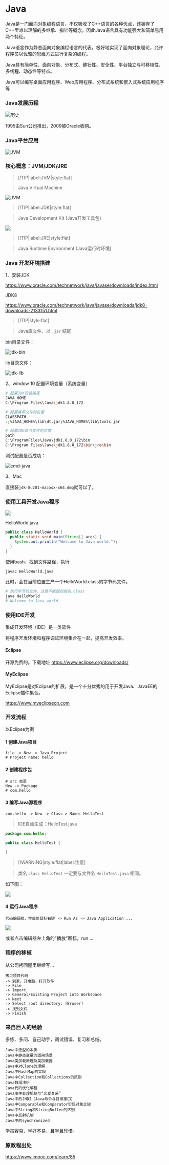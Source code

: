 # Java

Java是一门面向对象编程语言，不仅吸收了C++语言的各种优点，还摒弃了C++里难以理解的多继承、指针等概念，因此Java语言具有功能强大和简单易用两个特征。

Java语言作为静态面向对象编程语言的代表，极好地实现了面向对象理论，允许程序员以优雅的思维方式进行复杂的编程。

Java具有简单性、面向对象、分布式、健壮性、安全性、平台独立与可移植性、多线程、动态性等特点。

Java可以编写桌面应用程序、Web应用程序、分布式系统和嵌入式系统应用程序等

### Java发展历程

![历史](img/history.png)

1995由Sun公司推出，2009被Oracle收购。

### Java平台应用

![JVM](img/se-ee-me.png)

### 核心概念：JVM/JDK/JRE

> [!TIP|label:JVM|style:flat]

> Java Virtual Machine

![JVM](img/jvm.png)

> [!TIP|label:JDK|style:flat]

> Java Development Kit (Java开发工具包)

![](img/jdk-jre-jvm.png)

> [!TIP|label:JRE|style:flat]

> Java Runtime Environment (Java运行时环境)

### Java 开发环境搭建

1、安装JDK

https://www.oracle.com/technetwork/java/javase/downloads/index.html

JDK8

https://www.oracle.com/technetwork/java/javase/downloads/jdk8-downloads-2133151.html

> [!TIP|style:flat]

> Java库文件，以 `.jar` 结尾

bin目录文件：

![jdk-bin](img/jdk-bin.png)

lib目录文件：

![jdk-lib](img/jdk-lib.png)

2、window 10 配置环境变量（系统变量）

```bash
# 配置JDK安装路径
JAVA_HOME
C:\Program Files\Java\jdk1.8.0_172

# 配置类库文件的位置
CLASSPATH
.;%JAVA_HOME%\lib\dt.jar;%JAVA_HOME%\lib\tools.jar

# 配置JDK命令文件的位置
path
C:\ProgramFiles\Java\jdk1.8.0_172\bin
C:\Program Files\Java\jdk1.8.0_172\bin\jre\bin
```

测试配置是否成功：

![cmd-java](img/cmd-java.png)

3、Mac

直接装`jdk-8u201-macosx-x64.dmg`就可以了。

### 使用工具开发Java程序

![](img/note-write-java.png)

HelloWorld.java

```java
public class HelloWorld {
  public static void main(String[] args) {
    System.out.println("Welcome to Java world.");
  }
}
```

使用bash，找到文件路径，执行

```bash
javac HelloWorld.java
```

此时，会在当前位置生产一个HelloWorld.class的字节码文件。

```bash
# 执行字节码文件，注意不能跟后缀名.class
java HelloWorld
# Welcome to Java world.
```

### 使用IDE开发

集成开发环境（IDE）是一类软件

将程序开发环境和程序调试环境集合在一起，提高开发效率。

#### Eclipse

开源免费的。下载地址 https://www.eclipse.org/downloads/

#### MyEclipse

MyEclipse是对Eclipse的扩展，是一个十分优秀的用于开发Java、JavaEE的Eclipse插件集合。

https://www.myeclipsecn.com

### 开发流程

以Eclipse为例

#### 1 创建Java项目

```
file -> New -> Java Project
# Project name: hello
```

#### 2 创建程序包

```
# src 目录
New -> Package
# com.hello
```

#### 3 编写Java源程序

```
com.hello -> New -> Class > Name: HelloTest
```

> IDE自动生成：HelloTest.java

```java
package com.hello;

public class HelloTest {

}
```

> [!WARNING|style:flat|label:注意]

> 类名 `class HelloTest` 一定要与文件名 `HelloTest.java` 相同。

如下图：

![](img/HelloTest.png)

#### 4 运行Java程序

```
代码编辑拦，空白处鼠标右键 -> Run As -> Java Application ...
```

![](img/HelloTestRun.png)

或者点击编辑器左上角的"播放"图标，run ...

### 程序的移植

从公司拷回屋里继续写...

```
拷贝项目代码
-> 到家，开电脑，打开软件
-> File
-> Import
-> General/Existing Project into Workspace
-> Next
-> Select root directory: [Broser]
-> 找到文件
-> Finish
```

### 来自巨人的经验

多练、多问、自己动手，调试错误、复习和总结。

```
Java中泛型的本质
Java中静态变量的适用场景
Java类加载原理及类加载器
Java中对Clone的理解
Java中HashMap的实现
Java中Collection和Collections的区别
Java数组浅析
Java代码优化编程
Java事件处理机制与“恋爱关系”
Java中的JNDI（Java命令与目录接口）
Java中Comparable和Comparator实现对象比较
Java中String和StringBuffer的区别
Java中反射机制
Java中的synchronized
```

学虽容易，学好不易，且学且珍惜。

### 原教程出处

https://www.imooc.com/learn/85

